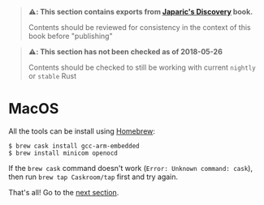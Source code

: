 > **⚠️: This section contains exports from [Japaric's Discovery] book.**
>
> Contents should be reviewed for consistency in the context
> of this book before "publishing"

[Japaric's Discovery]: https://japaric.github.io/discovery/

> **⚠️: This section has not been checked as of 2018-05-26**
>
> Contents should be checked to still be working with current `nightly`
> or `stable` Rust

# MacOS

All the tools can be install using [Homebrew]:

[Homebrew]: http://brew.sh/

``` console
$ brew cask install gcc-arm-embedded
$ brew install minicom openocd
```

If the `brew cask` command doesn't work (`Error: Unknown command: cask`), then run `brew tap
Caskroom/tap` first and try again.

That's all! Go to the [next section].

[next section]: 03-setup/verify.html

